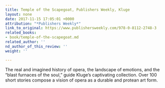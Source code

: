 ```yaml
---
title: Temple of the Scapegoat, Publishers Weekly, Kluge
layout: none
date: 2017-11-15 17:05:01 +0000
attribution: "*Publishers Weekly*"
link_to_original: https://www.publishersweekly.com/978-0-8112-2748-3
related_books:
- book/temple-of-the-scapegoat.md
related_author: ''
nd_author_of_this_review: ''
weight: ''

---
```

  
The real and imagined history of opera, the landscape of emotions, and the “blast furnaces of the soul,” guide Kluge’s captivating collection. Over 100 short stories compose a vision of opera as a durable and protean art form.